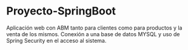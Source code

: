 # Proyecto-SpringBoot
Aplicación web con ABM tanto para clientes como para productos y la venta de los mismos. 
Conexión a una base de datos MYSQL y uso de Spring Security en el acceso al sistema.

